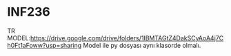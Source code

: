 # INF236
 
TR MODEL:https://drive.google.com/drive/folders/1IBMTAGtZ4DakSCyAoA4j7Ch0Ft1aFoww?usp=sharing
Model ile py dosyası aynı klasorde olmalı.
